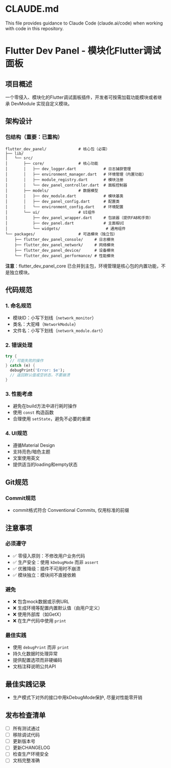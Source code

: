 # CLAUDE.md

This file provides guidance to Claude Code (claude.ai/code) when working with code in this repository.

# Flutter Dev Panel - 模块化Flutter调试面板

## 项目概述
一个零侵入、模块化的Flutter调试面板插件，开发者可按需加载功能模块或者继承 DevModule 实现自定义模块。

## 架构设计

### 包结构（重要：已重构）
```
flutter_dev_panel/              # 核心包（必需）
├── lib/
│   └── src/
│       ├── core/               # 核心功能
│       │   ├── dev_logger.dart            # 日志捕获管理
│       │   ├── environment_manager.dart   # 环境管理（内置功能）
│       │   ├── module_registry.dart       # 模块注册
│       │   └── dev_panel_controller.dart  # 面板控制器
│       ├── models/             # 数据模型
│       │   ├── dev_module.dart            # 模块基类
│       │   ├── dev_panel_config.dart      # 配置类
│       │   └── environment_config.dart    # 环境配置
│       └── ui/                 # UI组件
│           ├── dev_panel_wrapper.dart     # 包装器（提供FAB和手势）
│           ├── dev_panel.dart             # 主面板UI
│           └── widgets/                    # 通用组件
└── packages/                   # 可选模块（独立包）
    ├── flutter_dev_panel_console/     # 日志模块
    ├── flutter_dev_panel_network/     # 网络模块  
    ├── flutter_dev_panel_device/      # 设备模块
    └── flutter_dev_panel_performance/ # 性能模块
```

**注意**：flutter_dev_panel_core 已合并到主包，环境管理是核心包的内置功能，不是独立模块。

## 代码规范

### 1. 命名规范
- 模块ID：小写下划线（`network_monitor`）
- 类名：大驼峰（`NetworkModule`）
- 文件名：小写下划线（`network_module.dart`）

### 2. 错误处理
```dart
try {
  // 可能失败的操作
} catch (e) {
  debugPrint('Error: $e');
  // 返回默认值或空状态，不要崩溃
}
```

### 3. 性能考虑
- 避免在build方法中进行耗时操作
- 使用 `const` 构造函数
- 合理使用 `setState`，避免不必要的重建

### 4. UI规范
- 遵循Material Design
- 支持亮色/暗色主题
- 文案使用英文
- 提供适当的loading和empty状态

## Git规范

### Commit规范
- commit格式符合 Conventional Commits, 仅用标准的前缀

## 注意事项

### 必须遵守
- ✅ 零侵入原则：不修改用户业务代码
- ✅ 生产安全：使用 `kDebugMode` 而非 `assert`
- ✅ 优雅降级：插件不可用时不崩溃
- ✅ 模块独立：模块间不直接依赖

### 避免
- ❌ 包含mock数据或示例URL
- ❌ 生成环境等配置内置默认值（由用户定义）
- ❌ 使用外部库（如GetX）
- ❌ 在生产代码中使用 `print`

### 最佳实践
- 使用 `debugPrint` 而非 `print`
- 持久化数据时处理异常
- 提供配置选项而非硬编码
- 文档注释说明公共API

## 最佳实践记录
- 生产模式下对外的接口中用kDebugMode保护, 尽量对性能零开销

## 发布检查清单
- [ ] 所有测试通过
- [ ] 移除调试代码
- [ ] 更新版本号
- [ ] 更新CHANGELOG
- [ ] 检查生产环境安全
- [ ] 文档完整准确